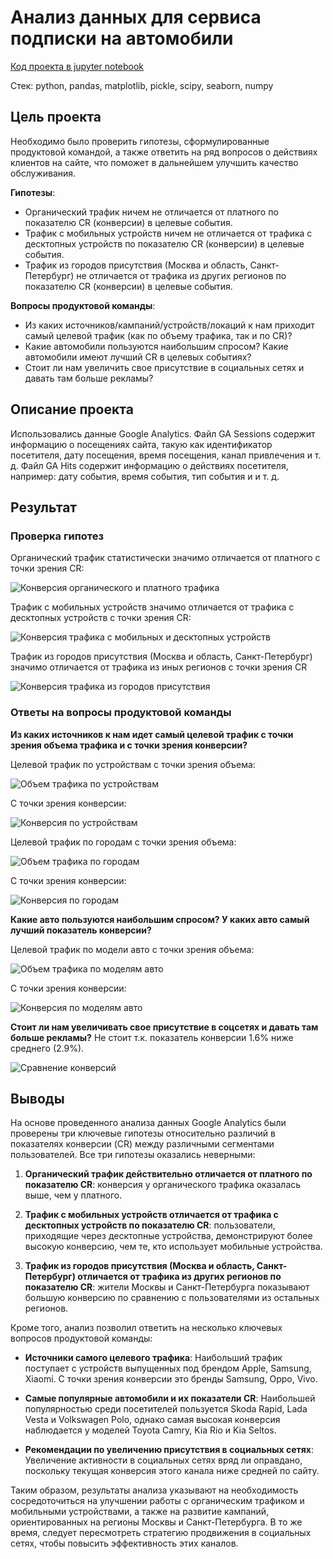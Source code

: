 # Анализ данных для сервиса подписки на автомобили

[Код проекта в jupyter notebook](subscription_data.ipynb)

Стек: python, pandas, matplotlib, pickle, scipy, seaborn, numpy

## Цель проекта

Необходимо было проверить гипотезы, сформулированные продуктовой командой, а также ответить на ряд вопросов о действиях клиентов на сайте, что поможет в дальнейшем улучшить качество обслуживания.

**Гипотезы**:

* Органический трафик ничем не отличается от платного по показателю CR (конверсии) в целевые события.
* Трафик с мобильных устройств ничем не отличается от трафика с десктопных устройств по показателю CR (конверсии) в целевые события.
* Трафик из городов присутствия (Москва и область, Санкт-Петербург) не отличается от трафика из других регионов по показателю CR (конверсии) в целевые события.
  
**Вопросы продуктовой команды**:

* Из каких источников/кампаний/устройств/локаций к нам приходит самый целевой трафик (как по объему трафика, так и по CR)?
* Какие автомобили пользуются наибольшим спросом? Какие автомобили имеют лучший CR в целевых событиях?
* Стоит ли нам увеличить свое присутствие в социальных сетях и давать там больше рекламы?

## Описание проекта

Использовались данные Google Analytics. Файл GA Sessions содержит информацию о посещениях сайта, такую как идентификатор посетителя, дату посещения, время посещения, канал привлечения и т. д. Файл GA Hits содержит информацию о действиях посетителя, например: дату события, время события, тип события и и т. д.

## Результат

### Проверка гипотез

Органический трафик статистически значимо отличается от платного с точки зрения CR:

![Конверсия органического и платного трафика](images/organic_paid.png)

Трафик с мобильных устройств значимо отличается от трафика с десктопных устройств с точки зрения CR:

![Конверсия трафика с мобильных и десктопных устройств](images/desctop_mobile.png)

Трафик из городов присутствия (Москва и область, Санкт-Петербург) значимо отличается от трафика из иных регионов с точки зрения CR

![Конверсия трафика из городов присутствия](images/capital_others.png)

### Ответы на вопросы продуктовой команды

**Из каких источников к нам идет самый целевой трафик с точки зрения объема трафика и с точки зрения конверсии?**

Целевой трафик по устройствам с точки зрения объема:

![Объем трафика по устройствам](images/brand_volume.png)

C точки зрения конверсии:

![Конверсия по устройствам](images/brand_cr.png)

Целевой трафик по городам с точки зрения объема:

![Объем трафика по городам](images/location_volume.png)

С точки зрения конверсии:

![Конверсия по городам](images/location_cr.png)

**Какие авто пользуются наибольшим спросом? У каких авто самый лучший показатель конверсии?**

Целевой трафик по модели авто с точки зрения объема:

![Объем трафика по моделям авто](images/model_volume.png)

С точки зрения конверсии:

![Конверсия по моделям авто](images/model_cr.png)

**Стоит ли нам увеличивать свое присутствие в соцсетях и давать там больше рекламы?**
Не стоит т.к. показатель конверсии 1.6% ниже среднего (2.9%).

![Сравнение конверсий](images/traffic_cr.png)

## Выводы

На основе проведенного анализа данных Google Analytics были проверены три ключевые гипотезы относительно различий в показателях конверсии (CR) между различными сегментами пользователей. Все три гипотезы оказались неверными:

1. **Органический трафик действительно отличается от платного по показателю CR**: конверсия у органического трафика оказалась выше, чем у платного.

2. **Трафик с мобильных устройств отличается от трафика с десктопных устройств по показателю CR**: пользователи, приходящие через десктопные устройства, демонстрируют более высокую конверсию, чем те, кто использует мобильные устройства.

3. **Трафик из городов присутствия (Москва и область, Санкт-Петербург) отличается от трафика из других регионов по показателю CR**: жители Москвы и Санкт-Петербурга показывают большую конверсию по сравнению с пользователями из остальных регионов.

Кроме того, анализ позволил ответить на несколько ключевых вопросов продуктовой команды:

* **Источники самого целевого трафика**: Наибольший трафик поступает с устройств выпущенных под брендом Apple, Samsung, Xiaomi. С точки зрения конверсии это бренды Samsung, Oppo, Vivo.

* **Самые популярные автомобили и их показатели CR**: Наибольшей популярностью среди посетителей пользуется Skoda Rapid, Lada Vesta и Volkswagen Polo, однако самая высокая конверсия наблюдается у моделей Toyota Camry, Kia Rio и Kia Seltos.

* **Рекомендации по увеличению присутствия в социальных сетях**: Увеличение активности в социальных сетях вряд ли оправдано, поскольку текущая конверсия этого канала ниже средней по сайту.

Таким образом, результаты анализа указывают на необходимость сосредоточиться на улучшении работы с органическим трафиком и мобильными устройствами, а также на развитие кампаний, ориентированных на регионы Москвы и Санкт-Петербурга. В то же время, следует пересмотреть стратегию продвижения в социальных сетях, чтобы повысить эффективность этих каналов.
